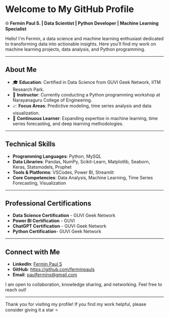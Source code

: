 # Welcome to My GitHub Profile

🌐 **Fermin Paul S. | Data Scientist | Python Developer | Machine Learning Specialist**

Hello! I'm Fermin, a data science and machine learning enthusiast dedicated to transforming data into actionable insights. Here you’ll find my work on machine learning projects, data analysis, and Python programming.

---

## About Me
- 🎓 **Education**: Certified in Data Science from GUVI Geek Network, IITM Research Park.
- 💼 **Instructor**: Currently conducting a Python programming workshop at Narayanaguru College of Engineering.
- 📈 **Focus Areas**: Predictive modeling, time series analysis and data visualization.
- 📖 **Continuous Learner**: Expanding expertise in machine learning, time series forecasting, and deep learning methodologies.

---

## Technical Skills
- **Programming Languages**: Python, MySQL
- **Data Libraries**: Pandas, NumPy, Scikit-Learn, Matplotlib, Seaborn, Keras, Statsmodels, Prophet
- **Tools & Platforms**: VSCodes, Power BI, Streamlit
- **Core Competencies**: Data Analysis, Machine Learning, Time Series Forecasting, Visualization
  
---

## Professional Certifications
- **Data Science Certification** - GUVI Geek Network
- **Power BI Certification** - GUVI
- **ChatGPT Certification** - GUVI Geek Network
- **Python Certification**- GUVI Geek Network

---

## Connect with Me
- **LinkedIn**: [Fermin Paul S](https://www.linkedin.com/in/your-link)
- **GitHub**: https://github.com/ferminpauls
- **Email**: [paulfermins@gmail.com](mailto:paulfermins@gmail.com)

I am open to collaboration, knowledge sharing, and networking. Feel free to reach out!

---

Thank you for visiting my profile! If you find my work helpful, please consider giving it a star ⭐
